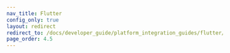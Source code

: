 ```yaml
---
nav_title: Flutter
config_only: true
layout: redirect
redirect_to: /docs/developer_guide/platform_integration_guides/flutter/flutter_sdk_integration
page_order: 4.5
---
```


